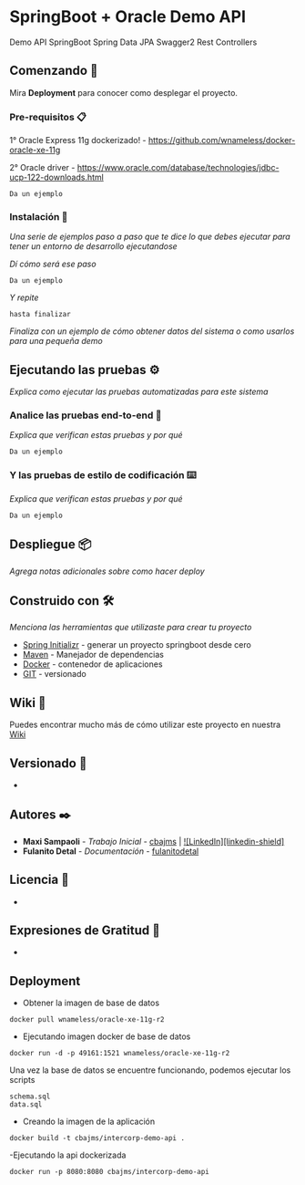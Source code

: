 # SpringBoot + Oracle Demo API
Demo API
    SpringBoot
    Spring Data JPA
    Swagger2
    Rest Controllers

## Comenzando 🚀

Mira **Deployment** para conocer como desplegar el proyecto.


### Pre-requisitos 📋

1° Oracle Express 11g dockerizado! - https://github.com/wnameless/docker-oracle-xe-11g

2° Oracle driver - https://www.oracle.com/database/technologies/jdbc-ucp-122-downloads.html
```
Da un ejemplo
```

### Instalación 🔧

_Una serie de ejemplos paso a paso que te dice lo que debes ejecutar para tener un entorno de desarrollo ejecutandose_

_Dí cómo será ese paso_

```
Da un ejemplo
```

_Y repite_

```
hasta finalizar
```

_Finaliza con un ejemplo de cómo obtener datos del sistema o como usarlos para una pequeña demo_

## Ejecutando las pruebas ⚙️

_Explica como ejecutar las pruebas automatizadas para este sistema_

### Analice las pruebas end-to-end 🔩

_Explica que verifican estas pruebas y por qué_

```
Da un ejemplo
```

### Y las pruebas de estilo de codificación ⌨️

_Explica que verifican estas pruebas y por qué_

```
Da un ejemplo
```

## Despliegue 📦

_Agrega notas adicionales sobre como hacer deploy_

## Construido con 🛠️

_Menciona las herramientas que utilizaste para crear tu proyecto_

* [Spring Initializr](https://start.spring.io/) - generar un proyecto springboot desde cero
* [Maven](https://maven.apache.org/) - Manejador de dependencias
* [Docker](https://www.docker.com/get-started) - contenedor de aplicaciones
* [GIT](https://git-scm.com/downloads) - versionado

## Wiki 📖

Puedes encontrar mucho más de cómo utilizar este proyecto en nuestra [Wiki](https://github.com/tu/proyecto/wiki)

## Versionado 📌

-

## Autores ✒️

* **Maxi Sampaoli** - *Trabajo Inicial* - [cbajms](https://github.com/cbajms) | [![LinkedIn][linkedin-shield]][linkedin-url]
* **Fulanito Detal** - *Documentación* - [fulanitodetal](#fulanito-de-tal)

## Licencia 📄

-

## Expresiones de Gratitud 🎁
-

## Deployment
- Obtener la imagen de base de datos
```
docker pull wnameless/oracle-xe-11g-r2
```
- Ejecutando imagen docker de base de datos
```
docker run -d -p 49161:1521 wnameless/oracle-xe-11g-r2
```

Una vez la base de datos se encuentre funcionando, podemos ejecutar los scripts
```
schema.sql
data.sql
```
- Creando la imagen de la aplicación
```
docker build -t cbajms/intercorp-demo-api .
```
-Ejecutando la api dockerizada
```
docker run -p 8080:8080 cbajms/intercorp-demo-api
```


[linkedin-url]: https://www.linkedin.com/in/maxsampaoli/